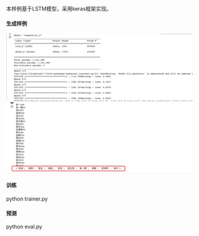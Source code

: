 本样例基于LSTM模型，采用keras框架实现。
#### 生成样例
![训练](https://github.com/moo611/name-generator/blob/main/imgs/img1.jpeg)
![预测](https://github.com/moo611/name-generator/blob/main/imgs/img2.jpeg)
#### 训练
python trainer.py

#### 预测
python eval.py